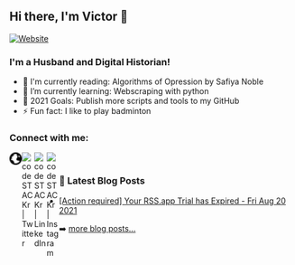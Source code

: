## Hi there, I'm Victor 👋

[![Website](https://img.shields.io/website?label=victorharbo.com&style=for-the-badge&url=https%3A%2F%2Fvictorharbo.com)](https://www.victorharbo.com)

### I'm a Husband and Digital Historian!

- 📕 I'm currently reading: Algorithms of Opression by Safiya Noble
- 🌱 I’m currently learning: Webscraping with python
- 🥅 2021 Goals: Publish more scripts and tools to my GitHub
- ⚡ Fun fact: I like to play badminton

### Connect with me:

[<img align="left" alt="victorharbo.com" width="22px" src="https://raw.githubusercontent.com/iconic/open-iconic/master/svg/globe.svg" />][website]
[<img align="left" alt="codeSTACKr | Twitter" width="22px" src="https://cdn.jsdelivr.net/npm/simple-icons@v3/icons/twitter.svg" />][twitter]
[<img align="left" alt="codeSTACKr | LinkedIn" width="22px" src="https://cdn.jsdelivr.net/npm/simple-icons@v3/icons/linkedin.svg" />][linkedin]
[<img align="left" alt="codeSTACKr | Instagram" width="22px" src="https://cdn.jsdelivr.net/npm/simple-icons@v3/icons/instagram.svg" />][instagram]

<br />


### 📕 Latest Blog Posts

<!-- BLOG-POST-LIST:START -->
- [[Action required] Your RSS.app Trial has Expired - Fri Aug 20 2021](https://rss.app)
<!-- BLOG-POST-LIST:END -->

➡️ [more blog posts...](https://www.victorharbo.com)

[website]: https://www.victorharbo.com
[twitter]: https://twitter.com/VictorHarbo
[instagram]: https://www.instagram.com/victorharbo/
[linkedin]: https://www.linkedin.com/in/victor-harbo-johnston-936585156/